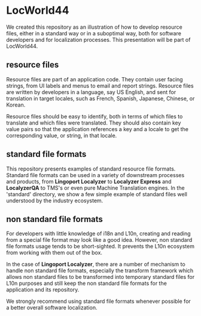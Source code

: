 # LocWorld44
We created this repository as an illustration of how to develop resource files, either in a standard way or in a suboptimal way, both for software developers and for localization processes. This presentation will be part of LocWorld44.

## resource files
Resource files are part of an application code. They contain user facing strings, from UI labels and menus to email and report strings. Resource files are written by developers in a language, say US English, and sent for translation in target locales, such as French, Spanish, Japanese, Chinese, or Korean.

Resource files should be easy to identify, both in terms of which files to translate and which files were translated. They should also contain key value pairs so that the application references a key and a locale to get the corresponding value, or string, in that locale. 

## standard file formats
This repository presents examples of standard resource file formats. Standard file formats can be used in a variety of downstream processes and products, from <b>Lingoport Localyzer</b> to <b>Localyzer Express</b> and <b>LocalyzerQA</b> to TMS's or even pure Machine Translation engines. In the 'standard' directory, we show a few simple example of standard files well understood by the industry ecosystem.

## non standard file formats
For developers with little knowledge of i18n and L10n, creating and reading from a special file format may look like a good idea. However, non standard file formats usage tends to be short-sighted. It prevents the L10n ecosystem from working with them out of the box. 

In the case of <b>Lingoport Localyzer</b>, there are a number of mechanism to handle non standard file formats, especially the transform framework which allows non standard files to be transformed into temporary standard files for L10n purposes and still keep the non standard file formats for the application and its repository.

We strongly recommend using standard file formats whenever possible for a better overall software localization. 
